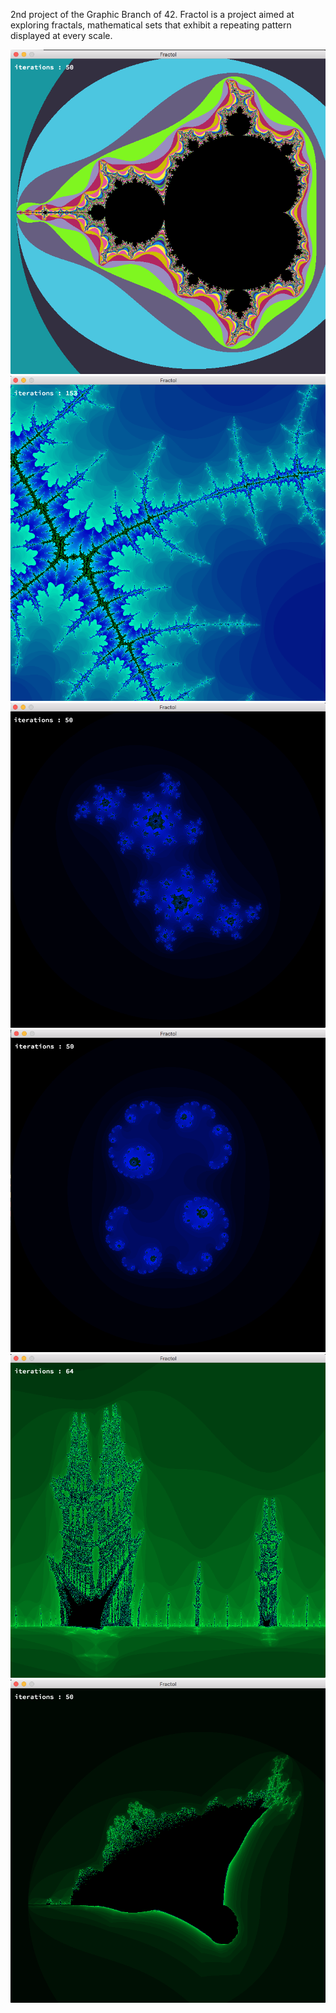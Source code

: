   2nd project of the Graphic Branch of 42. Fractol is a project aimed at exploring fractals, 
  mathematical sets that exhibit a repeating pattern displayed at every scale.
  
  ![screen](scenes/fractol_mandelbrot.png)
   ![screen](scenes/fractol_mandelbrot2.png)
    ![screen](scenes/fractol_julia.png)
     ![screen](scenes/fractol_julia2.png)
      ![screen](scenes/fractol_burningship.png)
     ![screen](scenes/fractol_burningship2.png)
